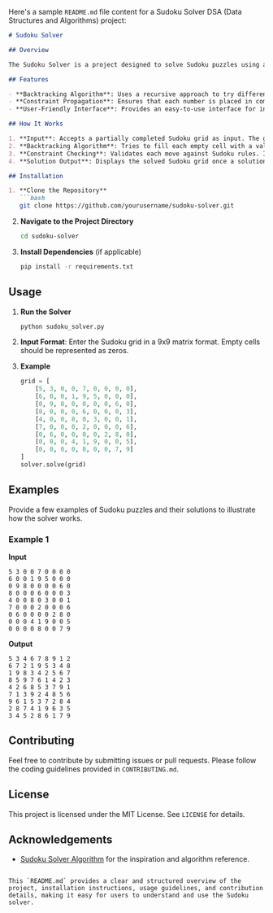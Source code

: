 Here's a sample `README.md` file content for a Sudoku Solver DSA (Data Structures and Algorithms) project:

```markdown
# Sudoku Solver

## Overview

The Sudoku Solver is a project designed to solve Sudoku puzzles using advanced data structures and algorithms. This implementation uses a combination of recursion, backtracking, and constraint propagation to efficiently solve standard 9x9 Sudoku puzzles.

## Features

- **Backtracking Algorithm**: Uses a recursive approach to try different numbers in each cell, undoing changes when conflicts arise.
- **Constraint Propagation**: Ensures that each number is placed in compliance with Sudoku rules, reducing unnecessary calculations.
- **User-Friendly Interface**: Provides an easy-to-use interface for inputting Sudoku puzzles and displaying solutions.

## How It Works

1. **Input**: Accepts a partially completed Sudoku grid as input. The grid is represented as a 9x9 matrix where empty cells are denoted by zeros.
2. **Backtracking Algorithm**: Tries to fill each empty cell with a valid number from 1 to 9, ensuring no conflicts with existing numbers in the same row, column, or 3x3 sub-grid.
3. **Constraint Checking**: Validates each move against Sudoku rules. If a move leads to a conflict, the algorithm backtracks and tries a different number.
4. **Solution Output**: Displays the solved Sudoku grid once a solution is found or notifies if no solution exists.

## Installation

1. **Clone the Repository**
   ```bash
   git clone https://github.com/yourusername/sudoku-solver.git
   ```
2. **Navigate to the Project Directory**
   ```bash
   cd sudoku-solver
   ```
3. **Install Dependencies** (if applicable)
   ```bash
   pip install -r requirements.txt
   ```

## Usage

1. **Run the Solver**
   ```bash
   python sudoku_solver.py
   ```
2. **Input Format**: Enter the Sudoku grid in a 9x9 matrix format. Empty cells should be represented as zeros.

3. **Example**
   ```python
   grid = [
       [5, 3, 0, 0, 7, 0, 0, 0, 0],
       [6, 0, 0, 1, 9, 5, 0, 0, 0],
       [0, 9, 8, 0, 0, 0, 0, 6, 0],
       [8, 0, 0, 0, 6, 0, 0, 0, 3],
       [4, 0, 0, 8, 0, 3, 0, 0, 1],
       [7, 0, 0, 0, 2, 0, 0, 0, 6],
       [0, 6, 0, 0, 0, 0, 2, 8, 0],
       [0, 0, 0, 4, 1, 9, 0, 0, 5],
       [0, 0, 0, 0, 8, 0, 0, 7, 9]
   ]
   solver.solve(grid)
   ```

## Examples

Provide a few examples of Sudoku puzzles and their solutions to illustrate how the solver works.

### Example 1

**Input**
```plaintext
5 3 0 0 7 0 0 0 0
6 0 0 1 9 5 0 0 0
0 9 8 0 0 0 0 6 0
8 0 0 0 6 0 0 0 3
4 0 0 8 0 3 0 0 1
7 0 0 0 2 0 0 0 6
0 6 0 0 0 0 2 8 0
0 0 0 4 1 9 0 0 5
0 0 0 0 8 0 0 7 9
```

**Output**
```plaintext
5 3 4 6 7 8 9 1 2
6 7 2 1 9 5 3 4 8
1 9 8 3 4 2 5 6 7
8 5 9 7 6 1 4 2 3
4 2 6 8 5 3 7 9 1
7 1 3 9 2 4 8 5 6
9 6 1 5 3 7 2 8 4
2 8 7 4 1 9 6 3 5
3 4 5 2 8 6 1 7 9
```

## Contributing

Feel free to contribute by submitting issues or pull requests. Please follow the coding guidelines provided in `CONTRIBUTING.md`.

## License

This project is licensed under the MIT License. See `LICENSE` for details.

## Acknowledgements

- [Sudoku Solver Algorithm](https://en.wikipedia.org/wiki/Backtracking) for the inspiration and algorithm reference.

```

This `README.md` provides a clear and structured overview of the project, installation instructions, usage guidelines, and contribution details, making it easy for users to understand and use the Sudoku solver.
